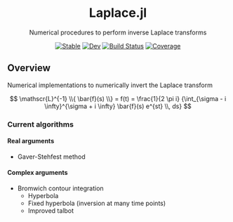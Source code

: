 <h1 align="center">
Laplace.jl
</h1>
<p align="center">Numerical procedures to perform inverse Laplace transforms
  
 <div align="center">


[![Stable](https://img.shields.io/badge/docs-stable-blue.svg)](https://heltonmc.github.io/Laplace.jl/stable)
[![Dev](https://img.shields.io/badge/docs-dev-blue.svg)](https://heltonmc.github.io/Laplace.jl/dev)
[![Build Status](https://github.com/heltonmc/Laplace.jl/workflows/CI/badge.svg)](https://github.com/heltonmc/Laplace.jl/actions)
[![Coverage](https://codecov.io/gh/heltonmc/Laplace.jl/branch/master/graph/badge.svg)](https://codecov.io/gh/heltonmc/Laplace.jl)
 
</div>  
  
## Overview

Numerical implementations to numerically invert the Laplace transform

$$ \mathscr{L}^{-1} \\{ \bar{f}(s) \\} = f(t) = \frac{1}{2 \pi i} {\int_{\sigma - i \infty}^{\sigma + i \infty} \bar{f}(s) e^{st} \\, ds} $$

### Current algorithms

#### Real arguments
- Gaver-Stehfest method

#### Complex arguments
- Bromwich contour integration
  - Hyperbola
  - Fixed hyperbola (inversion at many time points)
  - Improved talbot
